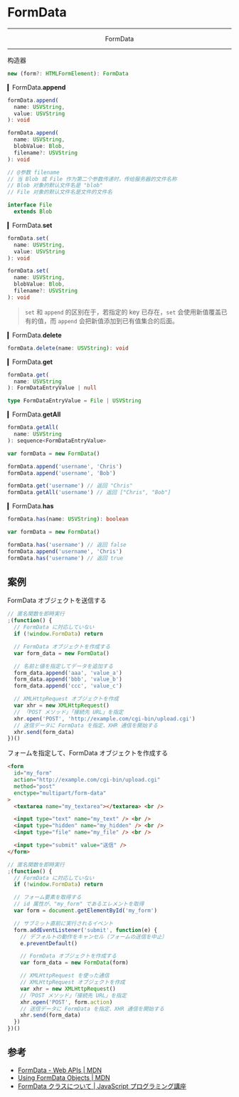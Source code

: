 # FormData

---

<p align="center">FormData</p>

---

构造器

```js
new (form?: HTMLFormElement): FormData
```

▎FormData.**append**

```ts
formData.append(
  name: USVString,
  value: USVString
): void

formData.append(
  name: USVString,
  blobValue: Blob,
  filename?: USVString
): void

// @参数 filename
// 当 Blob 或 File 作为第二个参数传递时，传给服务器的文件名称
// Blob 对象的默认文件名是 "blob"
// File 对象的默认文件名是文件的文件名

interface File
  extends Blob
```

▎FormData.**set**

```ts
formData.set(
  name: USVString,
  value: USVString
): void

formData.set(
  name: USVString,
  blobValue: Blob,
  filename?: USVString
): void
```

> `set` 和 `append` 的区别在于，若指定的 key 已存在，`set` 会使用新值覆盖已有的值，而 `append` 会把新值添加到已有值集合的后面。

▎FormData.**delete**

```ts
formData.delete(name: USVString): void
```

▎FormData.**get**

```ts
formData.get(
  name: USVString
): FormDataEntryValue | null

type FormDataEntryValue = File | USVString
```

▎FormData.**getAll**

```ts
formData.getAll(
  name: USVString
): sequence<FormDataEntryValue>
```

```js
var formData = new FormData()

formData.append('username', 'Chris')
formData.append('username', 'Bob')

formData.get('username') // 返回 "Chris"
formData.getAll('username') // 返回 ["Chris", "Bob"]
```

▎FormData.**has**

```ts
formData.has(name: USVString): boolean
```

```js
var formData = new FormData()

formData.has('username') // 返回 false
formData.append('username', 'Chris')
formData.has('username') // 返回 true
```

## 案例

FormData オブジェクトを送信する

```js
// 匿名関数を即時実行
;(function() {
  // FormData に対応していない
  if (!window.FormData) return

  // FormData オブジェクトを作成する
  var form_data = new FormData()

  // 名前と値を指定してデータを追加する
  form_data.append('aaa', 'value_a')
  form_data.append('bbb', 'value_b')
  form_data.append('ccc', 'value_c')

  // XMLHttpRequest オブジェクトを作成
  var xhr = new XMLHttpRequest()
  // 「POST メソッド」「接続先 URL」を指定
  xhr.open('POST', 'http://example.com/cgi-bin/upload.cgi')
  // 送信データに FormData を指定、XHR 通信を開始する
  xhr.send(form_data)
})()
```

フォームを指定して、FormData オブジェクトを作成する

```html
<form
  id="my_form"
  action="http://example.com/cgi-bin/upload.cgi"
  method="post"
  enctype="multipart/form-data"
>
  <textarea name="my_textarea"></textarea> <br />

  <input type="text" name="my_text" /> <br />
  <input type="hidden" name="my_hidden" /> <br />
  <input type="file" name="my_file" /> <br />

  <input type="submit" value="送信" />
</form>
```

```js
// 匿名関数を即時実行
;(function() {
  // FormData に対応していない
  if (!window.FormData) return

  // フォーム要素を取得する
  // id 属性が、"my_form" であるエレメントを取得
  var form = document.getElementById('my_form')

  // サブミット直前に実行されるイベント
  form.addEventListener('submit', function(e) {
    // デフォルトの動作をキャンセル（フォームの送信を中止）
    e.preventDefault()

    // FormData オブジェクトを作成する
    var form_data = new FormData(form)

    // XMLHttpRequest を使った通信
    // XMLHttpRequest オブジェクトを作成
    var xhr = new XMLHttpRequest()
    //「POST メソッド」「接続先 URL」を指定
    xhr.open('POST', form.action)
    // 送信データに FormData を指定、XHR 通信を開始する
    xhr.send(form_data)
  })
})()
```

## 参考

- [FormData - Web APIs | MDN](https://developer.mozilla.org/en-US/docs/Web/API/FormData)
- [Using FormData Objects | MDN](https://developer.mozilla.org/en-US/docs/Web/API/FormData/Using_FormData_Objects)
- [FormData クラスについて | JavaScript プログラミング講座](http://hakuhin.jp/js/form_data.html)

